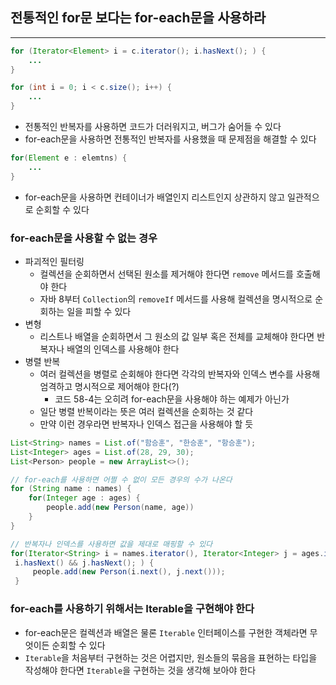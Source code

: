 ## 전통적인 for문 보다는 for-each문을 사용하라
---

```Java
for (Iterator<Element> i = c.iterator(); i.hasNext(); ) { 
	...
}

for (int i = 0; i < c.size(); i++) {
	...
}
```
- 전통적인 반복자를 사용하면 코드가 더러워지고, 버그가 숨어들 수 있다
- for-each문을 사용하면 전통적인 반복자를 사용했을 때 문제점을 해결할 수 있다

```Java
for(Element e : elemtns) {
	...
}
```

- for-each문을 사용하면 컨테이너가 배열인지 리스트인지 상관하지 않고 일관적으로 순회할 수 있다

### for-each문을 사용할 수 없는 경우
- 파괴적인 필터링
	- 컬렉션을 순회하면서 선택된 원소를 제거해야 한다면 `remove` 메서드를 호출해야 한다
	- 자바 8부터 `Collection`의 `removeIf` 메서드를 사용해 컬렉션을 명시적으로 순회하는 일을 피할 수 있다
- 변형
	- 리스트나 배열을 순회하면서 그 원소의 값 일부 혹은 전체를 교체해야 한다면 반복자나 배열의 인덱스를 사용해야 한다
- 병렬 반복
	- 여러 컬렉션을 병렬로 순회해야 한다면 각각의 반복자와 인덱스 변수를 사용해 엄격하고 명시적으로 제어해야 한다(?)
		- 코드 58-4는 오히려 for-each문을 사용해야 하는 예제가 아닌가
	- 일단 병렬 반복이라는 뜻은 여러 컬렉션을 순회하는 것 같다
	- 만약 이런 경우라면 반복자나 인덱스 접근을 사용해야 할 듯

```Java
List<String> names = List.of("함승훈", "한승훈", "항승훈");
List<Integer> ages = List.of(28, 29, 30);
List<Person> people = new ArrayList<>();

// for-each를 사용하면 어쩔 수 없이 모든 경우의 수가 나온다
for (String name : names) {
	for(Integer age : ages) {
		people.add(new Person(name, age))
	}
}

// 반복자나 인덱스를 사용하면 값을 제대로 매핑할 수 있다
for(Iterator<String> i = names.iterator(), Iterator<Integer> j = ages.iterator(); 
 i.hasNext() && j.hasNext(); ) {
	 people.add(new Person(i.next(), j.next()));
 }
```

### for-each를 사용하기 위해서는 Iterable을 구현해야 한다
- for-each문은 컬렉션과 배열은 물론 `Iterable` 인터페이스를 구현한 객체라면 무엇이든 순회할 수 있다
- `Iterable`을 처음부터 구현하는 것은 어렵지만, 원소들의 묶음을 표현하는 타입을 작성해야 한다면 `Iterable`을 구현하는 것을 생각해 보아야 한다